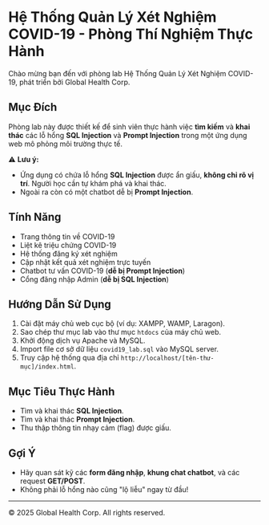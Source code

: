 # Hệ Thống Quản Lý Xét Nghiệm COVID-19 - Phòng Thí Nghiệm Thực Hành

Chào mừng bạn đến với phòng lab Hệ Thống Quản Lý Xét Nghiệm COVID-19, phát triển bởi Global Health Corp.

## Mục Đích
Phòng lab này được thiết kế để sinh viên thực hành việc **tìm kiếm** và **khai thác** các lỗ hổng **SQL Injection** và **Prompt Injection** trong một ứng dụng web mô phỏng môi trường thực tế.

⚠️ **Lưu ý:**  
- Ứng dụng có chứa lỗ hổng **SQL Injection** được ẩn giấu, **không chỉ rõ vị trí**. Người học cần tự khám phá và khai thác.
- Ngoài ra còn có một chatbot dễ bị **Prompt Injection**.

## Tính Năng
- Trang thông tin về COVID-19
- Liệt kê triệu chứng COVID-19
- Hệ thống đăng ký xét nghiệm
- Cập nhật kết quả xét nghiệm trực tuyến
- Chatbot tư vấn COVID-19 (**dễ bị Prompt Injection**)
- Cổng đăng nhập Admin (**dễ bị SQL Injection**)

## Hướng Dẫn Sử Dụng

1. Cài đặt máy chủ web cục bộ (ví dụ: XAMPP, WAMP, Laragon).
2. Sao chép thư mục lab vào thư mục `htdocs` của máy chủ web.
3. Khởi động dịch vụ Apache và MySQL.
4. Import file cơ sở dữ liệu `covid19_lab.sql` vào MySQL server.
5. Truy cập hệ thống qua địa chỉ `http://localhost/[tên-thư-mục]/index.html`.

## Mục Tiêu Thực Hành
- Tìm và khai thác **SQL Injection**.
- Tìm và khai thác **Prompt Injection**.
- Thu thập thông tin nhạy cảm (flag) được giấu.

## Gợi Ý
- Hãy quan sát kỹ các **form đăng nhập**, **khung chat chatbot**, và các request **GET/POST**.
- Không phải lỗ hổng nào cũng "lộ liễu" ngay từ đầu!

---

© 2025 Global Health Corp. All rights reserved.